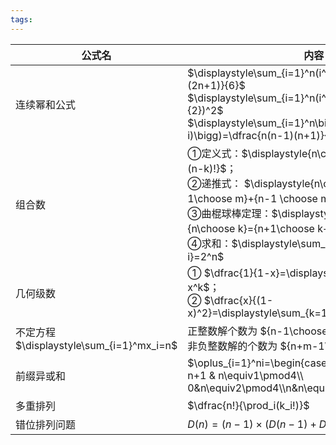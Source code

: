 ```yaml
---
tags:
---
```


| 公式名                                   | 内容                                                                                                                                                                                                                                                     |
| ------------------------------------- | ------------------------------------------------------------------------------------------------------------------------------------------------------------------------------------------------------------------------------------------------------ |
| 连续幂和公式                                | $\displaystyle\sum_{i=1}^n(i^2)=\dfrac{n(n+1)(2n+1)}{6}$<br>$\displaystyle\sum_{i=1}^n(i^3)=(\dfrac{n(n+1)}{2})^2$<br>$\displaystyle\sum_{i=1}^n\bigg(i\times(n-i)\bigg)=\dfrac{n(n-1)(n+1)}{6}={n+1\choose 3}$                                        |
| 组合数                                   | ①定义式：$\displaystyle{n\choose k}=\frac{n!}{k!(n-k)!}$；<br>②递推式： $\displaystyle{n\choose m}={n-1\choose m}+{n-1 \choose m-1}$；<br>③曲棍球棒定理：$\displaystyle\sum_{k=r}^{n}{n\choose k}={n+1\choose k+1}$；<br>④求和：$\displaystyle\sum_{i=0}^n{n\choose i}=2^n$ |
| 几何级数                                  | ① $\dfrac{1}{1-x}=\displaystyle\sum_{k=0}^\infty x^k$；<br>② $\dfrac{x}{(1-x)^2}=\displaystyle\sum_{k=1}^\infty kx^k$                                                                                                                                   |
| 不定方程 $\displaystyle\sum_{i=1}^mx_i=n$ | 正整数解个数为 ${n-1\choose m-1}$<br>非负整数解的个数为 ${n+m-1\choose m-1}$                                                                                                                                                                                           |
| 前缀异或和                                 | $\oplus_{i=1}^ni=\begin{cases}1& n\equiv0\pmod4\\ n+1 & n\equiv1\pmod4\\ 0&n\equiv2\pmod4\\n&n\equiv3\pmod4\end{cases}$                                                                                                                                |
| 多重排列                                  | $\dfrac{n!}{\prod_i(k_i!)}$                                                                                                                                                                                                                            |
| 错位排列问题                                | $D(n)=(n-1)\times(D(n-1)+D(n-2))$                                                                                                                                                                                                                      |
